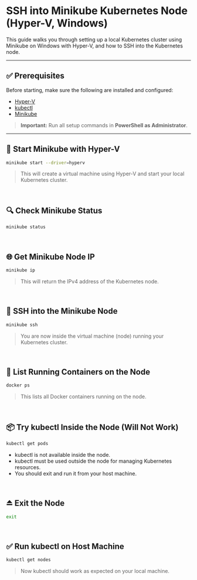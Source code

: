 # SSH into Minikube Kubernetes Node (Hyper-V, Windows)

This guide walks you through setting up a local Kubernetes cluster using Minikube on Windows with Hyper-V, and how to SSH into the Kubernetes node.

---

## ✅ Prerequisites

Before starting, make sure the following are installed and configured:

- [Hyper-V](https://learn.microsoft.com/en-us/virtualization/hyper-v-on-windows/)
- [kubectl](https://kubernetes.io/docs/tasks/tools/)
- [Minikube](https://minikube.sigs.k8s.io/docs/start/)

> **Important:** Run all setup commands in **PowerShell as Administrator**.

---

## 🚀 Start Minikube with Hyper-V

```bash
minikube start --driver=hyperv
```

> This will create a virtual machine using Hyper-V and start your local Kubernetes cluster.

<br>

## 🔍 Check Minikube Status

```bash
minikube status
```

<br>

## 🌐 Get Minikube Node IP

```bash
minikube ip
```

> This will return the IPv4 address of the Kubernetes node.

<br>

## 🔐 SSH into the Minikube Node

```bash
minikube ssh
```
> You are now inside the virtual machine (node) running your Kubernetes cluster.

<br>

## 🐳 List Running Containers on the Node

```bash
docker ps
```
> This lists all Docker containers running on the node.

<br>

## 📦 Try kubectl Inside the Node (Will Not Work)

```bash
kubectl get pods
```
- kubectl is not available inside the node.
- kubectl must be used outside the node for managing Kubernetes resources.
- You should exit and run it from your host machine.

<br>

## ⏏️ Exit the Node

```bash
exit
```

<br>

## ✅ Run kubectl on Host Machine

```bash
kubectl get nodes
```
> Now kubectl should work as expected on your local machine.




















